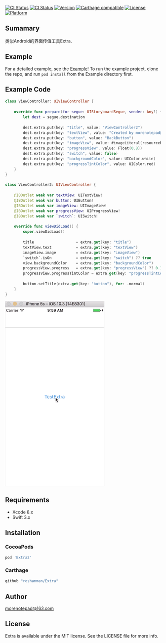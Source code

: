 
[![CI Status](https://img.shields.io/travis/rust-lang/rust.svg)]()
[![CI Status](https://img.shields.io/badge/Swift-3.1-orange.svg)](https://swift.org/)
[![Version](https://img.shields.io/cocoapods/v/Extra2.svg?style=flat)](http://cocoapods.org/pods/Extra)
[![Carthage compatible](https://img.shields.io/badge/Carthage-unCompatible-flat.svg)](https://github.com/Carthage/Carthage)
[![License](https://img.shields.io/cocoapods/l/Extra.svg?style=flat)](http://cocoapods.org/pods/Extra)
[![Platform](https://img.shields.io/cocoapods/p/Extra.svg?style=flat)](http://cocoapods.org/pods/Extra)

## Sumamary
类似Android的界面传值工具Extra.

## Example

For a detailed example, see the [Example](https://github.com/roshanman/Extra/tree/master/Example)!
To run the example project, clone the repo, and run `pod install` from the Example directory first.

## Example Code
```swift
class ViewController: UIViewController {

    override func prepare(for segue: UIStoryboardSegue, sender: Any?) {
        let dest = segue.destination
        
        dest.extra.put(key: "title", value: "ViewController2")
        dest.extra.put(key: "textView", value: "Created by morenotepad@163.com")
        dest.extra.put(key: "button", value: "BackButton")
        dest.extra.put(key: "imageView", value: #imageLiteral(resourceName: "button.png"))
        dest.extra.put(key: "progressView", value: Float(0.8))
        dest.extra.put(key: "switch", value: false)
        dest.extra.put(key: "backgroundColor", value: UIColor.white)
        dest.extra.put(key: "progressTintColor", value: UIColor.red)
    }
}

class ViewController2: UIViewController {
    
    @IBOutlet weak var textView: UITextView!
    @IBOutlet weak var button: UIButton!
    @IBOutlet weak var imageView: UIImageView!
    @IBOutlet weak var progressView: UIProgressView!
    @IBOutlet weak var `switch`: UISwitch!
    
    override func viewDidLoad() {
        super.viewDidLoad()
        
        title                   = extra.get(key: "title")
        textView.text           = extra.get(key: "textView")
        imageView.image         = extra.get(key: "imageView")
        `switch`.isOn           = extra.get(key: "switch") ?? true
        view.backgroundColor    = extra.get(key: "backgroundColor")
        progressView.progress   = extra.get(key: "progressView") ?? 0.1
        progressView.progressTintColor = extra.get(key: "progressTintColor")

        button.setTitle(extra.get(key: "button"), for: .normal)
    }
}
```

![""](https://github.com/roshanman/Extra/blob/master/ScreenShot.gif)

## Requirements

* Xcode 8.x
* Swift 3.x

## Installation

### CocoaPods

```ruby
pod 'Extra2'
```

### Carthage

```ruby
github "roshanman/Extra"
```

## Author

morenotepad@163.com

## License

Extra is available under the MIT license. See the LICENSE file for more info.
